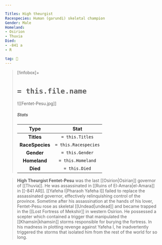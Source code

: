 ```yaml
---

Titles: High theurgist
Racespecies: Human (garundi) skeletal champion
Gender: Male
Homeland:
- Osirion
- Thuvia
Died:
- -841 a
- R

tag: 👤️
---
```


> [!infobox]+
> #  `= this.file.name`
> ![[Fentet-Pesu.jpg]]
> ##### Stats
> Type | Stat |
> :---: |:---:|
> **Titles** | `= this.Titles` |
> **RaceSpecies** | `= this.Racespecies` |
> **Gender** | `= this.Gender` |
> **Homeland** | `= this.Homeland` |
> **Died** | `= this.Died` |



> **High Theurgist Fentet-Pesu** was the last [[Osirion|Osirian]] governor of [[Thuvia]]. He was assassinated in [[Ruins of El-Amara|el-Amara]] in [[-841 AR]]. [[Yafeha I|Pharaoh Yafeha I]] failed to replace the assassinated governor, effectively relinquishing control of the province. Sometime after his assassination at the hands of his lover, Fentet-Pesu rose as skeletal [[Undead|undead]] and became trapped in the [[Lost Fortress of Mekshir]] in western Osirion. He possessed a scepter which contained a trigger that manipulated the [[Khamsin|khamsin]] storms responsible for burying the fortress. In his madness in plotting revenge against Yafeha I, he inadvertently triggered the storms that isolated him from the rest of the world for so long.







